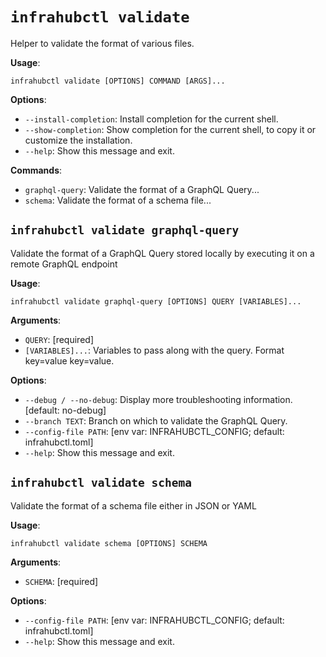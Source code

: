 # `infrahubctl validate`

Helper to validate the format of various files.

**Usage**:

```console
infrahubctl validate [OPTIONS] COMMAND [ARGS]...
```

**Options**:

* `--install-completion`: Install completion for the current shell.
* `--show-completion`: Show completion for the current shell, to copy it or customize the installation.
* `--help`: Show this message and exit.

**Commands**:

* `graphql-query`: Validate the format of a GraphQL Query...
* `schema`: Validate the format of a schema file...

## `infrahubctl validate graphql-query`

Validate the format of a GraphQL Query stored locally by executing it on a remote GraphQL endpoint

**Usage**:

```console
infrahubctl validate graphql-query [OPTIONS] QUERY [VARIABLES]...
```

**Arguments**:

* `QUERY`: [required]
* `[VARIABLES]...`: Variables to pass along with the query. Format key=value key=value.

**Options**:

* `--debug / --no-debug`: Display more troubleshooting information.  [default: no-debug]
* `--branch TEXT`: Branch on which to validate the GraphQL Query.
* `--config-file PATH`: [env var: INFRAHUBCTL_CONFIG; default: infrahubctl.toml]
* `--help`: Show this message and exit.

## `infrahubctl validate schema`

Validate the format of a schema file either in JSON or YAML

**Usage**:

```console
infrahubctl validate schema [OPTIONS] SCHEMA
```

**Arguments**:

* `SCHEMA`: [required]

**Options**:

* `--config-file PATH`: [env var: INFRAHUBCTL_CONFIG; default: infrahubctl.toml]
* `--help`: Show this message and exit.
